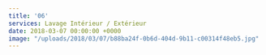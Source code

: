 ```yaml
---
title: '06'
services: Lavage Intérieur / Extérieur
date: 2018-03-07 00:00:00 +0000
image: "/uploads/2018/03/07/b88ba24f-0b6d-404d-9b11-c00314f48eb5.jpg"
---
```

